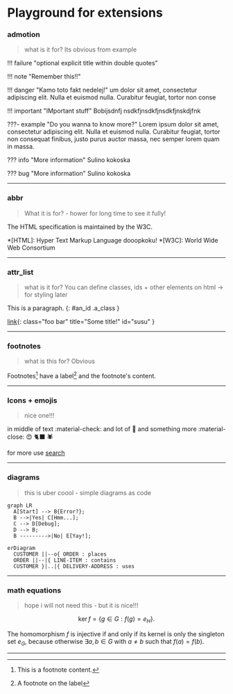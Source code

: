 # Playground for extensions
### admotion

> what is it for? 
> Its obvious from example

!!! failure "optional explicit title within double quotes"

!!! note "Remember this!!"

!!! danger "Kamo toto fakt nedelej!"
    um dolor sit amet, consectetur adipiscing elit. Nulla et euismod
    nulla. Curabitur feugiat, tortor non conse

!!! important "IMportant stuff"
    Bobijsdnfj nsdkfjnsdkfjnsdkfjnskdjfnk

???- example "Do you wanna to know more?"
    Lorem ipsum dolor sit amet, consectetur adipiscing elit. Nulla et euismod
    nulla. Curabitur feugiat, tortor non consequat finibus, justo purus auctor
    massa, nec semper lorem quam in massa.

??? info "More information"
    Sulino kokoska

??? bug "More information"
    Sulino kokoska


---

### abbr
> What it is for?   - hower for long time to see it fully!

The HTML specification
is maintained by the W3C.

*[HTML]: Hyper Text Markup Language dooopkoku!
*[W3C]:  World Wide Web Consortium

---

### attr_list
> what is it for?
> You can define classes, ids + other elements on html -> for styling later 

This is a paragraph.
{: #an_id .a_class }

[link](http://example.com){: class="foo bar" title="Some title!" id="susu" }

---

### footnotes
> what is this for? Obvious



Footnotes[^1] have a label[^2] and the footnote's content.

[^1]: This is a footnote content.

[^2]: A footnote on the label

---

### Icons + emojis
> nice one!!!

 in middle of text :material-check:  and lot of :palm_tree: and something more
:material-close: :heart_eyes: :black_cat: :spider:

for more use [search](https://squidfunk.github.io/mkdocs-material/reference/icons-emojis/#search)

---



### diagrams

> this is uber coool - simple diagrams as code

``` mermaid
graph LR
  A[Start] --> B{Error?};
  B -->|Yes| C[Hmm...];
  C --> D[Debug];
  D --> B;
  B --------->|No| E[Yay!];
```

``` mermaid
erDiagram
  CUSTOMER ||--o{ ORDER : places
  ORDER ||--|{ LINE-ITEM : contains
  CUSTOMER }|..|{ DELIVERY-ADDRESS : uses
```

---

### math equations
> hope i will not need this - but it is nice!!!

$$
\operatorname{ker} f=\{g\in G:f(g)=e_{H}\}{\mbox{.}}
$$

The homomorphism $f$ is injective if and only if its kernel is only the
singleton set $e_G$, because otherwise $\exists a,b\in G$ with $a\neq b$ such
that $f(a)=f(b)$.

---
